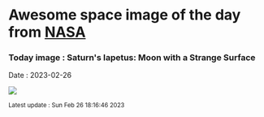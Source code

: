 
# Awesome space image of the day from [NASA](https://api.nasa.gov/)

### Today image : Saturn's Iapetus: Moon with a Strange Surface
Date : 2023-02-26

![](https://apod.nasa.gov/apod/image/2302/iapetus_cassini_960.jpg)

<small>Latest update : Sun Feb 26 18:16:46 2023</small>
        